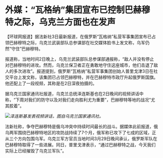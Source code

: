 # 外媒：“瓦格纳”集团宣布已控制巴赫穆特之际，乌克兰方面也在发声

【环球网报道】据法新社3日最新报道，在俄罗斯“瓦格纳”私营军事集团宣布已占领巴赫穆特之际，乌克兰武装部队总参谋部在社交媒体脸书上发文称，乌军仍然“守住”巴赫穆特。

报道称，当地时间2日晚上，乌克兰武装部队总参谋部通报称，“敌人并没有停止对巴赫穆特的进攻。然而，乌克兰保卫者正在勇敢地守住这座城市，他们击退了敌人的多次进攻”。报道提到，俄罗斯“瓦格纳”私营军事集团创始人普里戈津3日在社交平台上发文称，该集团已占领巴赫穆特，并在巴赫穆特市政厅升起俄罗斯国旗。他还配上了一段视频，其称是在2日深夜拍摄的。

据乌克兰国家通讯社报道，乌克兰总统泽连斯基也在2日晚间的视频讲话中称，“下周对我们的防守以及对我们走向胜利尤为重要”，巴赫穆特等地的战况“尤其胶着”。

![](https://inews.gtimg.com/news_bt/OHPOKi1rmjjnfjtyjTXmHWitNSzG31sf7eZkP3Jm8rgMMAA/1000)_泽连斯基发表视频讲话，图自乌克兰国家通讯社。_

法新社称，争夺巴赫穆特是俄乌冲突中持续时间最长的战斗。据媒体此前报道，俄乌两军围绕巴赫穆特地区的攻防战持续了7个月，俄军称已攻下了七成的区域，正从三个方向包围乌军。乌克兰军方官员当地时间3月29日晚间承认，俄罗斯军队在巴赫穆特取得了一些进展。同日，普里戈津表示，“通过巴赫穆特之战，今天我们实际上已经摧毁了乌克兰军队”。

